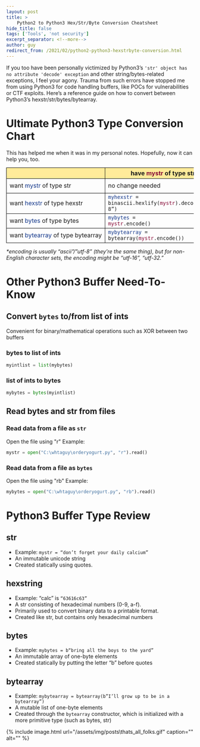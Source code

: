 ```yaml
---
layout: post
title: >
    Python2 to Python3 Hex/Str/Byte Conversion Cheatsheet
hide_title: false
tags: ['Tools', 'not security']
excerpt_separator: <!--more-->
author: guy
redirect_from: /2021/02/python2-python3-hexstrbyte-conversion.html
---
```


If you too have been personally victimized by Python3’s `'str' object has no attribute 'decode' exception` and other string/bytes\-related exceptions, I feel your agony. Trauma from such errors have stopped me from using Python3 for code handling buffers, like POCs for vulnerabilities or CTF exploits. Here’s a reference guide on how to convert between Python3’s hexstr/str/bytes/bytearray.
<!--more-->

# Ultimate Python3 Type Conversion Chart
This has helped me when it was in my personal notes. Hopefully, now it can help you, too.
<style>
table table, td, th {
    border: 1px solid black;    
}
table thead {
    background-color: #ffeb9a;  
}
table {
    border-collapse: collapse;
    display: block;
    max-width: -moz-fit-content;
    max-width: fit-content;
    margin: 0 auto;
    overflow-x: auto;
    white-space: nowrap;  
}
.darkblue {
    color: #13378A;
}

.darkred {
    color: #860835; 
}
</style>

|                                    | have <span class="darkred">mystr</span> of type str                                                     | have <span class="darkred">myhexstr</span> of type hexstr                                           | have <span class="darkred">mybytes</span> of type bytes                                      | have <span class="darkred">mybytearray</span> of type bytearray                       |
|------------------------------------|----------------------------------------------------------------------------|------------------------------------------------------------------------|-----------------------------------------------------------------|----------------------------------------------------------|
| want <span class="darkblue">mystr</span> of type str             | no change needed                                                           | <code><span class="darkblue">mystr</span>=binascii.unhexlify(<span class="darkred">myhexstr</span>).decode(<*encoding_see_bottom_note>)</code> | <code><span class="darkblue">mystr</span> = <span class="darkred">mybytes</span>.decode(<*encoding_see_bottom_note>)</code>               | <code><span class="darkblue">mystr</span> = <span class="darkred">mybytearray</span>.decode(<*encoding_see_bottom_note>)</code>    |
| want <span class="darkblue">hexstr</span> of type hexstr       | <code><span class="darkblue">myhexstr</span> = binascii.hexlify(<span class="darkred">mystr</span>).decode(“utf-8”)</code>                         | no change needed                                                       | <code><span class="darkblue">myhexstr</span> = binascii.hexlify(bytearray(<span class="darkred">mybytes</span>)).decode(“utf-8”)</code> | <code><span class="darkblue">myhexstr</span> = binascii.hexlify(<span class="darkred">mybytearray</span>).decode(“utf-8”)</code> |
| want <span class="darkblue">bytes</span> of type bytes         | <code><span class="darkblue">mybytes</span> = <span class="darkred">mystr</span>.encode()</code>                                                   | <code><span class="darkblue">mybytes</span> = binascii.unhexlify(<span class="darkred">myhexstr</span>)</code>                                 | no change needed                                                | <code><span class="darkblue">mybytes</span> = bytes(<span class="darkred">mybytearray</span>) </code>                            |
| want <span class="darkblue">bytearray</span> of type bytearray | <code><span class="darkblue">mybytearray</span> = bytearray(<span class="darkred">mystr</span>.encode())</code>                                    | <code><span class="darkblue">mybytearray</span> = bytearray(binascii.unhexlify(<span class="darkred">myhexstr</span>))</code>                  | <code><span class="darkblue">mybytearray</span> = bytearray(<span class="darkred">mybytes</span>)</code>                                | no change needed                                         |

<i>\*encoding is usually “ascii”/”utf-8” (they’re the same thing), but for non-English character sets, the encoding might be “utf-16”, “utf-32.”</i>

# Other Python3 Buffer Need\-To\-Know
## Convert `bytes` to/from list of ints
Convenient for binary/mathematical operations such as XOR between two buffers
### bytes to list of ints
```python
myintlist = list(mybytes)
```
###  list of ints to bytes
```python
mybytes = bytes(myintlist)
```
## Read bytes and str from files
### Read data from a file as `str`

Open the file using "r" 
Example: 
```python
mystr = open("C:\whtaguy\orderyogurt.py", "r").read()
```
### Read data from a file as `bytes`
Open the file using "rb"
Example: 
```python
mybytes = open("C:\whtaguy\orderyogurt.py", "rb").read()
```

# Python3 Buffer Type Review
## str
* Example: `mystr = “don’t forget your daily calcium”`
* An immutable unicode string
* Created statically using quotes. 

## hexstring
* Example: “calc” is `“63616c63”`
* A str consisting of hexadecimal numbers \(0\-9, a\-f\). 
* Primarily used to convert binary data to a printable format. 
* Created like str, but contains only hexadecimal numbers

## bytes
* Example: `mybytes = b“bring all the boys to the yard”`
* An immutable array of one\-byte elements
* Created statically by putting the letter “b” before quotes

## bytearray
* Example: `mybytearray = bytearray(b”I’ll grow up to be in a bytearray”) `
* A mutable list of one\-byte elements
* Created through the `bytearray` constructor, which is initialized with a more primitive type \(such as bytes, str\)

{% include image.html url="/assets/img/posts\thats_all_folks.gif" caption="" alt="" %}